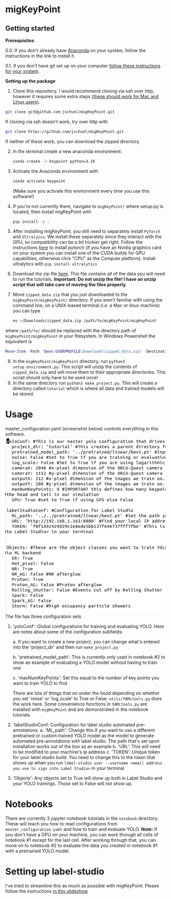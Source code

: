 # migKeyPoint

## Getting started
**Prerequisites**

0.0. If you don't already have [Anaconda](https://docs.anaconda.com/free/anaconda/install/) on your system, follow the instructions in the link to install it.

0.1. If you don't have git set up on your computer [follow these instructions for your system](https://www.atlassian.com/git/tutorials/install-git).

**Setting up the package**
1. Clone this repository. I would recommend cloning via ssh over http, however it requires some extra steps [(these should work for Mac and Linux users)](https://docs.github.com/en/authentication/connecting-to-github-with-ssh/generating-a-new-ssh-key-and-adding-it-to-the-ssh-agent?platform=linux).

```bash
git clone git@github.com:jschuel/migKeyPoint.git
```

If cloning via ssh doesn't work, try over http with

```bash
git clone https://github.com/jschuel/migKeyPoint.git
```

If neither of these work, you can download the zipped directory.

2. In the terminal create a new anaconda environment:
   
   ```sh
   conda create -n keypoint python=3.10
   ```
   
3. Activate the Anaconda environment with
   
   ```sh
   conda activate keypoint
   ```

   (Make sure you activate this environment every time you use this software!)
4. If you're not currently there, navigate to `migKeyPoint/` where setup.py is located, then install migKeyPoint with
   ```sh
   pip install -e .
   ```
5. After installing migKeyPoint, you still need to separately install `PyTorch` and `Ultralyics`. We install these separately since they interact with the GPU, so compatibility can be a bit trickier get right. Follow the instructions [here](https://pytorch.org/) to install pytorch (if you have an Nvidia graphics card on your system you can install one of the CUDA builds for GPU capabilities, otherwise click "CPU" as the Compute platform). Install ultralytics with `pip install ultralytics`
6. Download the zip file [here](https://drive.google.com/file/d/1A8BRnTIUCh_Pp93iGF_62-29TjSEiSor/view?usp=sharing). This file contains all of the data you will need to run the tutorials. **Important: Do not unzip the file! I have an unzip script that will take care of moving the files properly**.
7. Move `zipped_data.zip` that you just downloaded to the `migKeyPoint/migKeyPoint/` directory. If you aren't familiar with using the command line, on a UNIX-based terminal (i.e. a Mac or linux machine) you can type
   
   ```bash
   mv ~/Downloads/zipped_data.zip /path/to/migKeyPoint/migKeyPoint
   ```

where `/path/to/` should be replaced with the directory path of `migKeyPoint/migKeyPoint` in your filesystem. In Windows Powershell the equivalent is

   ```powershell
   Move-Item -Path "$env:USERPROFILE\Downloads\zipped_data.zip" -Destination "C:\path\to\migKeyPoint\migKeyPoint"
   ```

8. In the `migKeyPoint/migKeyPoint` directory, run `python3 setup_environment.py`. This script will unzip the contents of `zipped_data.zip` and will move them to their appropriate directories. This script should only have to be used once!
9. In the same directory run `python3 make_project.py`. This will create a directory called `tutorial` which is where all data and trained models will be stored.

# Usage
master_configuration.yaml (screenshot below) controls everything in this software.
![configuration](figures/configuration.png)
The file has three configuration sets
1. 'yoloConf': Global configurations for training and evaluating YOLO. Here are notes about some of the configuration subfields:
   
   a. If you want to create a new project, you can change what's entered into the 'project_dir' and then run `make_project.py`
   
   b. 'pretrained_model_path': This is currently only used in notebook #2 to show an example of evaluating a YOLO model without having to train one

   c. 'maxNumKeyPoints': Set this equal to the number of key points you want to train YOLO to find

   There are lots of things that on under the hood depending on whether you set 'noise' or 'log_scale' to True or False. `utils/YAMLtools.py` does the work here. Some convenience functions in `YAMLtools.py` are installed with `migKeyPoint` and are demonstrated in the notebook tutorials.
   
2. 'labelStudioConf: Configuration for label studio automated pre-annotations.
   a. 'ML_path': Change this if you want to use a different pretrained or custom trained YOLO model as the model to generate automated pre-annotations with label studio. The path that's set upon installation works out of the box as an example
   b. 'URL': This will need to be modified to your machine's ip address
   c. 'TOKEN': Unique token for your label studio build. You need to change this to the token that shows up when you run `label-studio user --username <email address you use to sign into Label Studio>` in your terminal

3. 'Objects': Any objects set to True will show up both in Label Studio and your YOLO trainings. Those set to False will not show up.

# Notebooks
There are currently 3 jupyter notebook tutorials in the `notebook` directory. These will teach you how to read configurations from `master_configuration.yaml` and how to train and evaluate YOLO. **Note:** If you don't have a GPU on your machine, you can work through all cells of notebook #1 except for the last cell. After working through that, you can move on to notebook #2 to evaluate the data you created in notebook #1 with a pretrained YOLO model.

# Setting up label-studio
I've tried to streamline this as much as possible with migKeyPoint. Please follow the instructions [in this slideshow](https://docs.google.com/presentation/d/1FDKkxweYDG9u1n0TzTrJw5o5tSnjffNfqhE6w_lJTtg/edit?usp=sharing)

